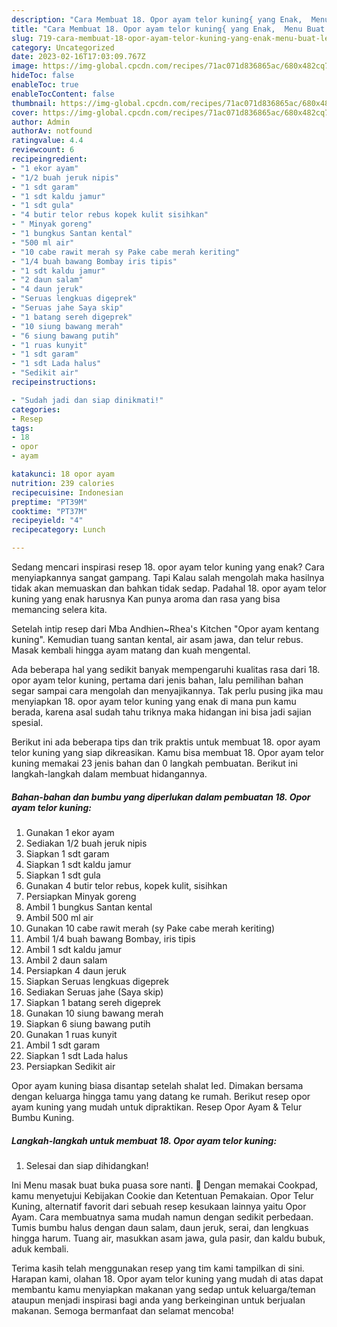 ```yaml
---
description: "Cara Membuat 18. Opor ayam telor kuning{ yang Enak,  Menu Buat lebaran"
title: "Cara Membuat 18. Opor ayam telor kuning{ yang Enak,  Menu Buat lebaran"
slug: 719-cara-membuat-18-opor-ayam-telor-kuning-yang-enak-menu-buat-lebaran
category: Uncategorized
date: 2023-02-16T17:03:09.767Z
image: https://img-global.cpcdn.com/recipes/71ac071d836865ac/680x482cq70/18-opor-ayam-telor-kuning-foto-resep-utama.jpg
hideToc: false
enableToc: true
enableTocContent: false
thumbnail: https://img-global.cpcdn.com/recipes/71ac071d836865ac/680x482cq70/18-opor-ayam-telor-kuning-foto-resep-utama.jpg
cover: https://img-global.cpcdn.com/recipes/71ac071d836865ac/680x482cq70/18-opor-ayam-telor-kuning-foto-resep-utama.jpg
author: Admin
authorAv: notfound
ratingvalue: 4.4
reviewcount: 6
recipeingredient:
- "1 ekor ayam"
- "1/2 buah jeruk nipis"
- "1 sdt garam"
- "1 sdt kaldu jamur"
- "1 sdt gula"
- "4 butir telor rebus kopek kulit sisihkan"
- " Minyak goreng"
- "1 bungkus Santan kental"
- "500 ml air"
- "10 cabe rawit merah sy Pake cabe merah keriting"
- "1/4 buah bawang Bombay iris tipis"
- "1 sdt kaldu jamur"
- "2 daun salam"
- "4 daun jeruk"
- "Seruas lengkuas digeprek"
- "Seruas jahe Saya skip"
- "1 batang sereh digeprek"
- "10 siung bawang merah"
- "6 siung bawang putih"
- "1 ruas kunyit"
- "1 sdt garam"
- "1 sdt Lada halus"
- "Sedikit air"
recipeinstructions:

- "Sudah jadi dan siap dinikmati!"
categories:
- Resep
tags:
- 18
- opor
- ayam

katakunci: 18 opor ayam 
nutrition: 239 calories
recipecuisine: Indonesian
preptime: "PT39M"
cooktime: "PT37M"
recipeyield: "4"
recipecategory: Lunch

---
```



Sedang mencari inspirasi resep 18. opor ayam telor kuning yang enak? Cara menyiapkannya sangat gampang. Tapi Kalau salah mengolah maka hasilnya tidak akan memuaskan dan bahkan tidak sedap. Padahal 18. opor ayam telor kuning yang enak harusnya Kan punya aroma dan rasa yang bisa memancing selera kita.


Setelah intip resep dari Mba Andhien~Rhea&#39;s Kitchen &#34;Opor ayam kentang kuning&#34;. Kemudian tuang santan kental, air asam jawa, dan telur rebus. Masak kembali hingga ayam matang dan kuah mengental.

Ada beberapa hal yang sedikit banyak mempengaruhi kualitas rasa dari 18. opor ayam telor kuning, pertama dari jenis bahan, lalu pemilihan bahan segar sampai cara mengolah dan menyajikannya. Tak perlu pusing jika mau menyiapkan 18. opor ayam telor kuning yang enak di mana pun kamu berada, karena asal sudah tahu triknya maka hidangan ini bisa jadi sajian spesial.


Berikut ini ada beberapa tips dan trik praktis untuk membuat 18. opor ayam telor kuning yang siap dikreasikan. Kamu bisa membuat 18. Opor ayam telor kuning memakai 23 jenis bahan dan 0 langkah pembuatan. Berikut ini langkah-langkah dalam membuat hidangannya.

<!--inarticleads1-->

##### Bahan-bahan dan bumbu yang diperlukan dalam pembuatan 18. Opor ayam telor kuning:

1. Gunakan 1 ekor ayam
1. Sediakan 1/2 buah jeruk nipis
1. Siapkan 1 sdt garam
1. Siapkan 1 sdt kaldu jamur
1. Siapkan 1 sdt gula
1. Gunakan 4 butir telor rebus, kopek kulit, sisihkan
1. Persiapkan  Minyak goreng
1. Ambil 1 bungkus Santan kental
1. Ambil 500 ml air
1. Gunakan 10 cabe rawit merah (sy Pake cabe merah keriting)
1. Ambil 1/4 buah bawang Bombay, iris tipis
1. Ambil 1 sdt kaldu jamur
1. Ambil 2 daun salam
1. Persiapkan 4 daun jeruk
1. Siapkan Seruas lengkuas digeprek
1. Sediakan Seruas jahe (Saya skip)
1. Siapkan 1 batang sereh digeprek
1. Gunakan 10 siung bawang merah
1. Siapkan 6 siung bawang putih
1. Gunakan 1 ruas kunyit
1. Ambil 1 sdt garam
1. Siapkan 1 sdt Lada halus
1. Persiapkan Sedikit air


Opor ayam kuning biasa disantap setelah shalat Ied. Dimakan bersama dengan keluarga hingga tamu yang datang ke rumah. Berikut resep opor ayam kuning yang mudah untuk dipraktikan. Resep Opor Ayam &amp; Telur Bumbu Kuning. 

<!--inarticleads2-->

##### Langkah-langkah untuk membuat 18. Opor ayam telor kuning:


1. Selesai dan siap dihidangkan!

Ini Menu masak buat buka puasa sore nanti. 🤲 Dengan memakai Cookpad, kamu menyetujui Kebijakan Cookie dan Ketentuan Pemakaian. Opor Telur Kuning, alternatif favorit dari sebuah resep kesukaan lainnya yaitu Opor Ayam. Cara membuatnya sama mudah namun dengan sedikit perbedaan. Tumis bumbu halus dengan daun salam, daun jeruk, serai, dan lengkuas hingga harum. Tuang air, masukkan asam jawa, gula pasir, dan kaldu bubuk, aduk kembali. 

Terima kasih telah menggunakan resep yang tim kami tampilkan di sini. Harapan kami, olahan 18. Opor ayam telor kuning yang mudah di atas dapat membantu kamu menyiapkan makanan yang sedap untuk keluarga/teman ataupun menjadi inspirasi bagi anda yang berkeinginan untuk berjualan makanan. Semoga bermanfaat dan selamat mencoba!
